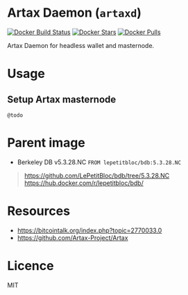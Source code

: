 # Artax Daemon (`artaxd`)

[![Docker Build Status](https://img.shields.io/docker/build/lepetitbloc/artax.svg)][hub]
[![Docker Stars](https://img.shields.io/docker/stars/lepetitbloc/artax.svg)][hub]
[![Docker Pulls](https://img.shields.io/docker/pulls/lepetitbloc/artax.svg)][hub]

Artax Daemon for headless wallet and masternode.

# Usage
## Setup Artax masternode
```
@todo
```

# Parent image
- Berkeley DB v5.3.28.NC
`FROM lepetitbloc/bdb:5.3.28.NC`
> https://github.com/LePetitBloc/bdb/tree/5.3.28.NC
> https://hub.docker.com/r/lepetitbloc/bdb/

# Resources
- https://bitcointalk.org/index.php?topic=2770033.0
- https://github.com/Artax-Project/Artax

# Licence
MIT

[hub]: https://hub.docker.com/r/lepetitbloc/artax/